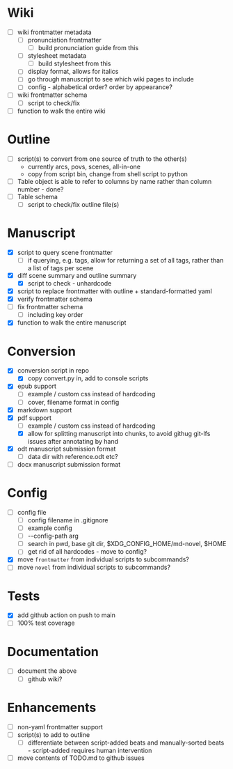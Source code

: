 # Wiki
- [ ] wiki frontmatter metadata
  - [ ] pronunciation frontmatter
    - [ ] build pronunciation guide from this
  - [ ] stylesheet metadata
    - [ ] build stylesheet from this
  - [ ] display format, allows for italics
  - [ ] go through manuscript to see which wiki pages to include
  - [ ] config - alphabetical order? order by appearance?
- [ ] wiki frontmatter schema
  - [ ] script to check/fix
- [ ] function to walk the entire wiki

# Outline
- [ ] script(s) to convert from one source of truth to the other(s)
  - currently arcs, povs, scenes, all-in-one
  - copy from script bin, change from shell script to python
- [ ] Table object is able to refer to columns by name rather than column number - done?
- [ ] Table schema
  - [ ] script to check/fix outline file(s)

# Manuscript
- [x] script to query scene frontmatter
  - [ ] if querying, e.g. tags, allow for returning a set of all tags, rather than a list of tags per scene
- [x] diff scene summary and outline summary
  - [x] script to check - unhardcode
- [x] script to replace frontmatter with outline + standard-formatted yaml
- [x] verify frontmatter schema
- [ ] fix frontmatter schema
  - [ ] including key order
- [x] function to walk the entire manuscript

# Conversion
- [x] conversion script in repo
  - [x] copy convert.py in, add to console scripts
- [x] epub support
  - [ ] example / custom css instead of hardcoding
  - [ ] cover, filename format in config
- [x] markdown support
- [x] pdf support
  - [ ] example / custom css instead of hardcoding
  - [x] allow for splitting manuscript into chunks, to avoid githug git-lfs issues after annotating by hand
- [x] odt manuscript submission format
  - [ ] data dir with reference.odt etc?
- [ ] docx manuscript submission format

# Config
- [ ] config file
  - [ ] config filename in .gitignore
  - [ ] example config
  - [ ] --config-path arg
  - [ ] search in pwd, base git dir, $XDG_CONFIG_HOME/md-novel, $HOME
  - [ ] get rid of all hardcodes - move to config?
- [x] move `frontmatter` from individual scripts to subcommands?
- [ ] move `novel` from individual scripts to subcommands?

# Tests
- [x] add github action on push to main
- [ ] 100% test coverage

# Documentation
- [ ] document the above
  - [ ] github wiki?

# Enhancements
- [ ] non-yaml frontmatter support
- [ ] script(s) to add to outline
  - [ ] differentiate between script-added beats and manually-sorted beats - script-added requires human intervention
- [ ] move contents of TODO.md to github issues
